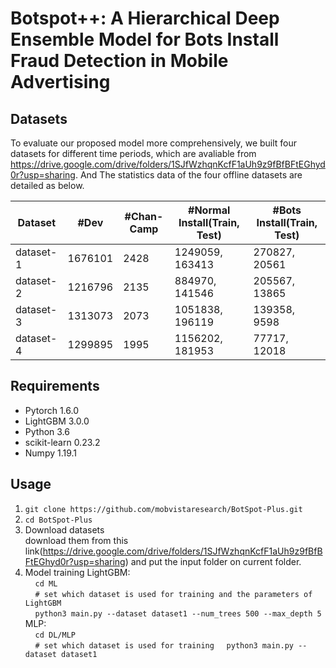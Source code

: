 # Botspot++: A Hierarchical Deep Ensemble Model for Bots Install Fraud Detection in Mobile Advertising
## Datasets
To evaluate our proposed model more comprehensively, we built four datasets for different time periods, which are avaliable from https://drive.google.com/drive/folders/1SJfWzhqnKcfF1aUh9z9fBfBFtEGhyd0r?usp=sharing. And The statistics data of the four offline datasets are detailed as below.

| Dataset | #Dev | #Chan-Camp | #Normal Install(Train, Test) | #Bots Install(Train, Test) |
| ------------- | ------------- | ------------- | ------------- | ------------- |
| dataset-1 | 1676101 | 2428 | 1249059, 163413 | 270827, 20561 |
| dataset-2 | 1216796 | 2135 | 884970, 141546  | 205567, 13865 |
| dataset-3 | 1313073 | 2073 | 1051838, 196119 | 139358, 9598  |
| dataset-4 | 1299895 | 1995 | 1156202, 181953 | 77717, 12018  |

## Requirements
* Pytorch 1.6.0
* LightGBM 3.0.0
* Python 3.6
* scikit-learn 0.23.2
* Numpy 1.19.1

## Usage
1. ```git clone https://github.com/mobvistaresearch/BotSpot-Plus.git```
2. ```cd BotSpot-Plus```
3. Download datasets  
download them from this link(https://drive.google.com/drive/folders/1SJfWzhqnKcfF1aUh9z9fBfBFtEGhyd0r?usp=sharing) and put the input folder on current folder.
4. Model training
LightGBM:  
&nbsp;&nbsp;&nbsp;&nbsp;```cd ML```  
&nbsp;&nbsp;&nbsp;&nbsp;```# set which dataset is used for training and the parameters of LightGBM```  
&nbsp;&nbsp;&nbsp;&nbsp;```python3 main.py --dataset dataset1 --num_trees 500 --max_depth 5```  
MLP:   
&nbsp;&nbsp;&nbsp;&nbsp;```cd DL/MLP```  
&nbsp;&nbsp;&nbsp;&nbsp;```# set which dataset is used for training``` 
&nbsp;&nbsp;&nbsp;&nbsp;```python3 main.py --dataset dataset1```  
